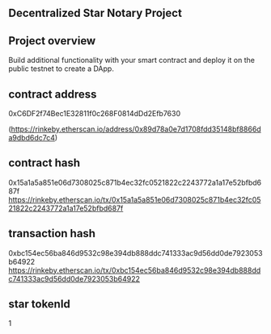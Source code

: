 ## Decentralized Star Notary Project

## Project overview

Build additional functionality with your smart contract and deploy it on the public testnet to create a DApp.

## contract address
0xC6DF2f74Bec1E32811f0c268F0814dDd2Efb7630

(https://rinkeby.etherscan.io/address/0x89d78a0e7d1708fdd35148bf8866da9dbd6dc7c4)

## contract hash

0x15a1a5a851e06d7308025c871b4ec32fc0521822c2243772a1a17e52bfbd687f
https://rinkeby.etherscan.io/tx/0x15a1a5a851e06d7308025c871b4ec32fc0521822c2243772a1a17e52bfbd687f

## transaction hash

0xbc154ec56ba846d9532c98e394db888ddc741333ac9d56dd0de7923053b64922
https://rinkeby.etherscan.io/tx/0xbc154ec56ba846d9532c98e394db888ddc741333ac9d56dd0de7923053b64922

## star tokenId
1

